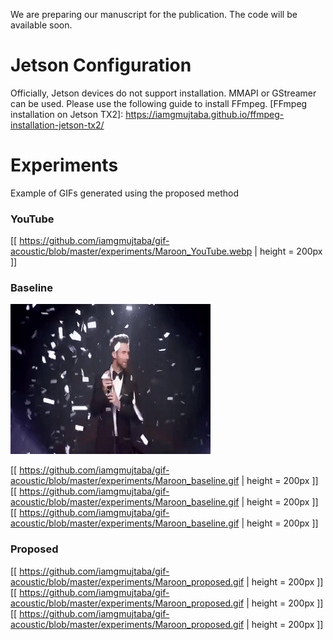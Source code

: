 We are preparing our manuscript for the publication. The code will be available soon.

# Jetson Configuration
Officially, Jetson devices do not support installation. MMAPI or GStreamer can be used. Please use the following guide to install FFmpeg.
[FFmpeg installation on Jetson TX2]: https://iamgmujtaba.github.io/ffmpeg-installation-jetson-tx2/

# Experiments
Example of GIFs generated using the proposed method

### YouTube
[[ https://github.com/iamgmujtaba/gif-acoustic/blob/master/experiments/Maroon_YouTube.webp | height = 200px ]]

### Baseline
![Maroon 5 Sugar](https://github.com/iamgmujtaba/gif-acoustic/blob/master/experiments/Maroon_baseline.gif)

[[ https://github.com/iamgmujtaba/gif-acoustic/blob/master/experiments/Maroon_baseline.gif | height = 200px ]]
[[ https://github.com/iamgmujtaba/gif-acoustic/blob/master/experiments/Maroon_baseline.gif | height = 200px ]]
[[ https://github.com/iamgmujtaba/gif-acoustic/blob/master/experiments/Maroon_baseline.gif | height = 200px ]]

### Proposed
[[ https://github.com/iamgmujtaba/gif-acoustic/blob/master/experiments/Maroon_proposed.gif | height = 200px ]]
[[ https://github.com/iamgmujtaba/gif-acoustic/blob/master/experiments/Maroon_proposed.gif | height = 200px ]]
[[ https://github.com/iamgmujtaba/gif-acoustic/blob/master/experiments/Maroon_proposed.gif | height = 200px ]]
